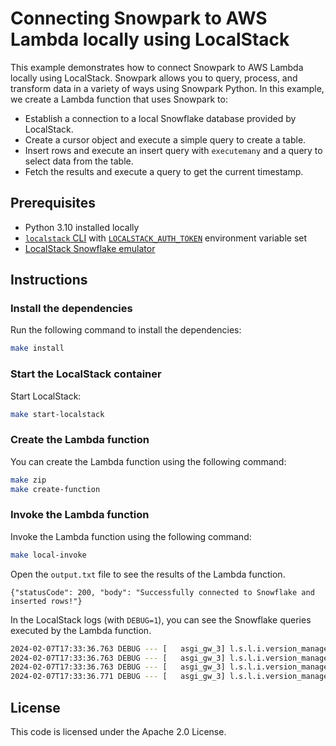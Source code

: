 # Connecting Snowpark to AWS Lambda locally using LocalStack

This example demonstrates how to connect Snowpark to AWS Lambda locally using LocalStack. Snowpark allows you to query, process, and transform data in a variety of ways using Snowpark Python. In this example, we create a Lambda function that uses Snowpark to:

- Establish a connection to a local Snowflake database provided by LocalStack.
- Create a cursor object and execute a simple query to create a table.
- Insert rows and execute an insert query with `executemany` and a query to select data from the table.
- Fetch the results and execute a query to get the current timestamp.

## Prerequisites

- Python 3.10 installed locally
- [`localstack` CLI](https://docs.localstack.cloud/getting-started/installation/#localstack-cli) with [`LOCALSTACK_AUTH_TOKEN`](https://docs.localstack.cloud/getting-started/auth-token/) environment variable set
- [LocalStack Snowflake emulator](https://snowflake.localstack.cloud/getting-started/installation/)

## Instructions

### Install the dependencies

Run the following command to install the dependencies:

```bash
make install
```

### Start the LocalStack container

Start LocalStack:

```bash
make start-localstack
```

### Create the Lambda function

You can create the Lambda function using the following command:

```bash
make zip
make create-function
```

### Invoke the Lambda function

Invoke the Lambda function using the following command:

```bash
make local-invoke
```

Open the `output.txt` file to see the results of the Lambda function.

```text
{"statusCode": 200, "body": "Successfully connected to Snowflake and inserted rows!"}
```

In the LocalStack logs (with `DEBUG=1`), you can see the Snowflake queries executed by the Lambda function.

```bash
2024-02-07T17:33:36.763 DEBUG --- [   asgi_gw_3] l.s.l.i.version_manager    : [localstack-snowflake-lambda-example-b0813b21-ad5f-4ec7-8fb4-53147df9695e] Total # of rows: 3
2024-02-07T17:33:36.763 DEBUG --- [   asgi_gw_3] l.s.l.i.version_manager    : [localstack-snowflake-lambda-example-b0813b21-ad5f-4ec7-8fb4-53147df9695e] Row-1 => ('John', 'SQL')
2024-02-07T17:33:36.763 DEBUG --- [   asgi_gw_3] l.s.l.i.version_manager    : [localstack-snowflake-lambda-example-b0813b21-ad5f-4ec7-8fb4-53147df9695e] Row-2 => ('Alex', 'Java')
2024-02-07T17:33:36.771 DEBUG --- [   asgi_gw_3] l.s.l.i.version_manager    : [localstack-snowflake-lambda-example-b0813b21-ad5f-4ec7-8fb4-53147df9695e] Current timestamp from Snowflake: 2024-02-07T17:33:36
```

## License

This code is licensed under the Apache 2.0 License.
